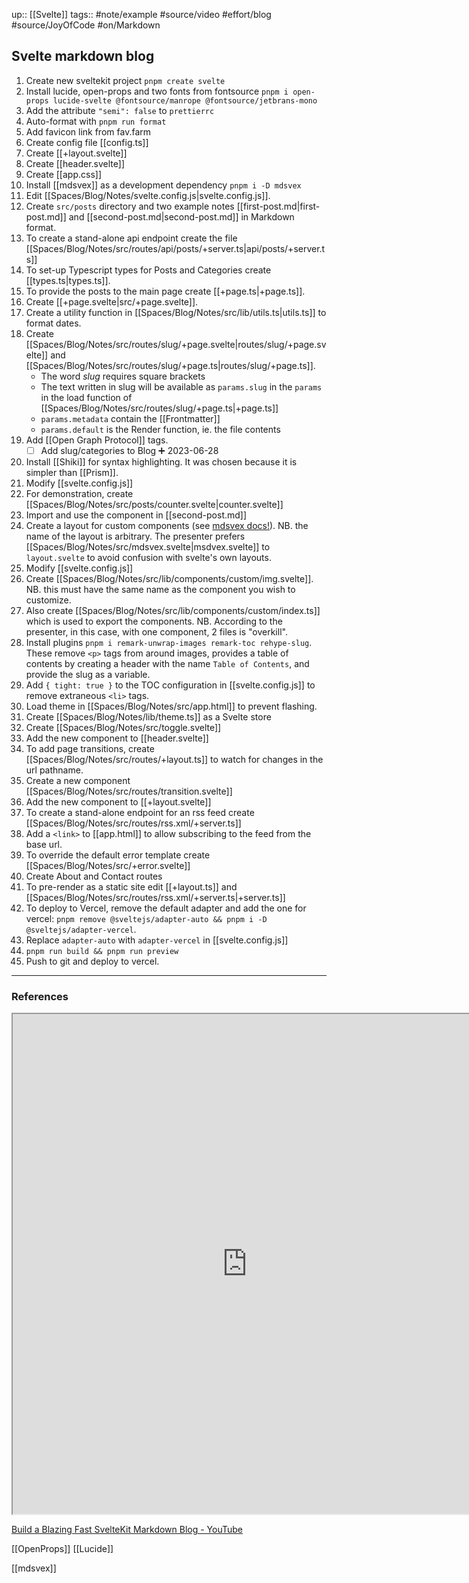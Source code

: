 up:: [[Svelte]]
tags:: #note/example #source/video #effort/blog #source/JoyOfCode #on/Markdown 

## Svelte markdown blog

1. Create new sveltekit project  `pnpm create svelte`
2. Install lucide, open-props and two fonts from fontsource
`pnpm i open-props lucide-svelte @fontsource/manrope @fontsource/jetbrans-mono`
3. Add the attribute `"semi": false` to `prettierrc`
4. Auto-format with `pnpm run format`
5. Add favicon link from fav.farm
6. Create config file [[config.ts]]
8. Create [[+layout.svelte]]
9. Create [[header.svelte]]
10. Create [[app.css]]
11. Install [[mdsvex]] as a development dependency `pnpm i -D mdsvex`
12. Edit [[Spaces/Blog/Notes/svelte.config.js|svelte.config.js]].
13. Create `src/posts` directory and two example notes [[first-post.md|first-post.md]] and  [[second-post.md|second-post.md]] in Markdown format.
14. To create a stand-alone api endpoint create the file [[Spaces/Blog/Notes/src/routes/api/posts/+server.ts|api/posts/+server.ts]] 
15. To set-up Typescript types for Posts and Categories create [[types.ts|types.ts]].
16. To provide the posts to the main page create [[+page.ts|+page.ts]].
17. Create [[+page.svelte|src/+page.svelte]].
18. Create a utility function in [[Spaces/Blog/Notes/src/lib/utils.ts|utils.ts]] to format dates.
19. Create [[Spaces/Blog/Notes/src/routes/slug/+page.svelte|routes/slug/+page.svelte]] and [[Spaces/Blog/Notes/src/routes/slug/+page.ts|routes/slug/+page.ts]]. 
	- The word _slug_ requires square brackets
	- The text written in slug will be available as `params.slug` in the `params` in the load function of [[Spaces/Blog/Notes/src/routes/slug/+page.ts|+page.ts]]
	- `params.metadata` contain the [[Frontmatter]]
	- `params.default` is the Render function, ie. the file contents
20. Add [[Open Graph Protocol]] tags.
	- [ ] Add slug/categories to Blog ➕ 2023-06-28 
21. Install [[Shiki]] for syntax highlighting. It was chosen because it is simpler than [[Prism]].
22. Modify [[svelte.config.js]] 
23. For demonstration, create [[Spaces/Blog/Notes/src/posts/counter.svelte|counter.svelte]] 
24. Import and use the component in [[second-post.md]] 
25. Create a layout for custom components (see [mdsvex docs!](https://mdsvex.pngwn.io/docs#layout)). NB. the name of the layout is arbitrary. The presenter prefers [[Spaces/Blog/Notes/src/mdsvex.svelte|msdvex.svelte]] to `layout.svelte` to avoid confusion with svelte's own layouts.
26. Modify [[svelte.config.js]]
27. Create [[Spaces/Blog/Notes/src/lib/components/custom/img.svelte]]. NB. this must have the same name as the component you wish to customize. 
28. Also create [[Spaces/Blog/Notes/src/lib/components/custom/index.ts]] which is used to export the components. NB. According to the presenter, in this case, with one component, 2 files is "overkill".
29. Install plugins `pnpm i remark-unwrap-images remark-toc rehype-slug`. These remove `<p>` tags from around images, provides a table of contents by creating a header with the name `Table of Contents`, and provide the slug as a variable.
30. Add ` { tight: true } ` to the TOC configuration in [[svelte.config.js]] to remove extraneous `<li>` tags.
31. Load theme in [[Spaces/Blog/Notes/src/app.html]] to prevent flashing.
32. Create [[Spaces/Blog/Notes/lib/theme.ts]] as a Svelte store
33. Create [[Spaces/Blog/Notes/src/toggle.svelte]] 
34. Add the new component to [[header.svelte]] 
35. To add page transitions, create [[Spaces/Blog/Notes/src/routes/+layout.ts]] to watch for changes in the url pathname.
36. Create a new component [[Spaces/Blog/Notes/src/routes/transition.svelte]] 
37. Add the new component to [[+layout.svelte]] 
38. To create a stand-alone endpoint for an rss feed create [[Spaces/Blog/Notes/src/routes/rss.xml/+server.ts]] 
39. Add a `<link>` to [[app.html]] to allow subscribing to the feed from the base url.
40. To override the default error template create [[Spaces/Blog/Notes/src/+error.svelte]] 
41. Create About and Contact routes
42. To pre-render as a static site edit [[+layout.ts]] and [[Spaces/Blog/Notes/src/routes/rss.xml/+server.ts|+server.ts]] 
43. To deploy to Vercel, remove the default adapter and add the one for vercel: `pnpm remove @sveltejs/adapter-auto && pnpm i -D @sveltejs/adapter-vercel`.
44. Replace `adapter-auto` with `adapter-vercel` in [[svelte.config.js]]
45. `pnpm run build && pnpm run preview`
46. Push to git and deploy to vercel.


---

### References

<iframe width=750 height=800 src="https://joyofcode.xyz/sveltekit-markdown-blog"></iframe>


[Build a Blazing Fast SvelteKit Markdown Blog - YouTube](https://youtu.be/RhScu3uqGd0)

[[OpenProps]]
[[Lucide]]

[[mdsvex]]